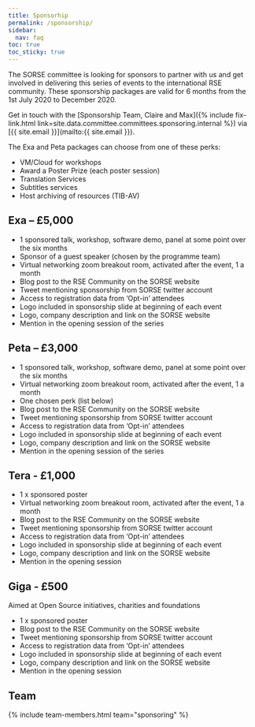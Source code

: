 ```yaml
---
title: Sponsorhip
permalink: /sponsorship/
sidebar:
  nav: faq
toc: true
toc_sticky: true
---
```


The SORSE committee is looking for sponsors to partner with us and get involved in delivering this series of events to the international RSE community. These sponsorship packages are valid for 6 months from the 1st July 2020 to December 2020.

Get in touch with the [Sponsorship Team, Claire and Max]({% include fix-link.html link=site.data.committee.committees.sponsoring.internal %}) via [{{ site.email }}](mailto:{{ site.email }}).

The Exa and Peta packages can choose from one of these perks:

* VM/Cloud for workshops
* Award a Poster Prize (each poster session)
* Translation Services
* Subtitles services
* Host archiving of resources (TIB-AV)

## Exa – £5,000

* 1 sponsored talk, workshop, software demo, panel at some point over the six months
* Sponsor of a guest speaker (chosen by the programme team)
* Virtual networking zoom breakout room, activated after the event, 1 a month
* Blog post to the RSE Community on the SORSE website
* Tweet mentioning sponsorship from SORSE twitter account
* Access to registration data from ‘Opt-in’ attendees
* Logo included in sponsorship slide at beginning of each event
* Logo, company description and link on the SORSE website
* Mention in the opening session of the series

## Peta – £3,000

* 1 sponsored talk, workshop, software demo, panel at some point over the six months
* Virtual networking zoom breakout room, activated after the event, 1 a month
* One chosen perk (list below)
* Blog post to the RSE Community on the SORSE website
* Tweet mentioning sponsorship from SORSE twitter account
* Access to registration data from ‘Opt-in’ attendees
* Logo included in sponsorship slide at beginning of each event
* Logo, company description and link on the SORSE website
* Mention in the opening session of the series

##  Tera - £1,000

* 1 x sponsored poster
* Virtual networking zoom breakout room, activated after the event, 1 a month
* Blog post to the RSE Community on the SORSE website
* Tweet mentioning sponsorship from SORSE twitter account
* Access to registration data from ‘Opt-in’ attendees
* Logo included in sponsorship slide at beginning of each event
* Logo, company description and link on the SORSE website
* Mention in the opening session

##  Giga - £500

Aimed at Open Source initiatives, charities and foundations

* 1 x sponsored poster
* Blog post to the RSE Community on the SORSE website
* Tweet mentioning sponsorship from SORSE twitter account
* Access to registration data from ‘Opt-in’ attendees
* Logo included in sponsorship slide at beginning of each event
* Logo, company description and link on the SORSE website
* Mention in the opening session

## Team

{% include team-members.html team="sponsoring" %}
